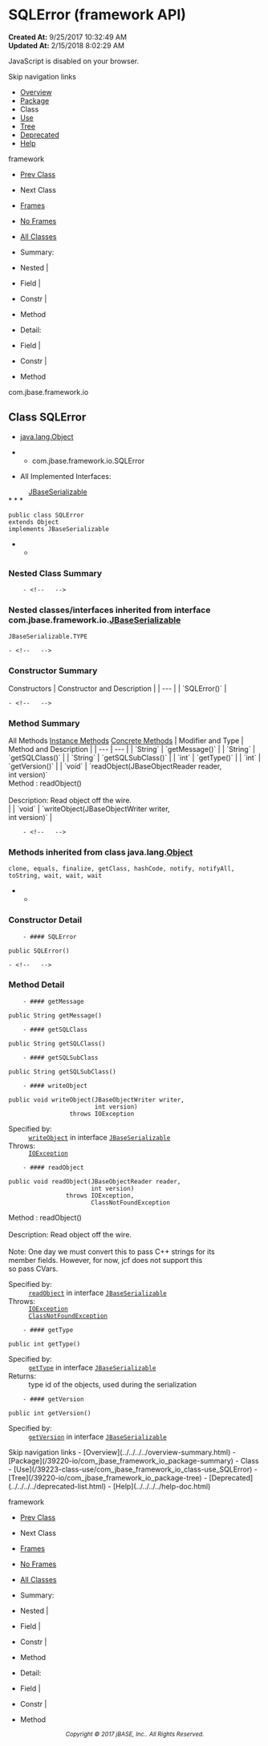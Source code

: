 # SQLError (framework   API)

**Created At:** 9/25/2017 10:32:49 AM  
**Updated At:** 2/15/2018 8:02:29 AM  

<script type="text/javascript"><!--
    try {
        if (location.href.indexOf('is-external=true') == -1) {
            parent.document.title="SQLError (framework   API)";
        }
    }
    catch(err) {
    }
//-->
var methods = {"i0":10,"i1":10,"i2":10,"i3":10,"i4":10,"i5":10,"i6":10};
var tabs = {65535:["t0","All Methods"],2:["t2","Instance Methods"],8:["t4","Concrete Methods"]};
var altColor = "altColor";
var rowColor = "rowColor";
var tableTab = "tableTab";
var activeTableTab = "activeTableTab";</script><noscript><div>JavaScript is disabled on your browser.</div></noscript><!-- ========= START OF TOP NAVBAR ======= -->
<!--   -->
Skip navigation links
<!--   -->
- [Overview](../../../../overview-summary.html)
- [Package](/39220-io/com_jbase_framework_io_package-summary)
- Class
- [Use](/39223-class-use/com_jbase_framework_io_class-use_SQLError)
- [Tree](/39220-io/com_jbase_framework_io_package-tree)
- [Deprecated](../../../../deprecated-list.html)
- [Help](../../../../help-doc.html)


framework <br>

- [Prev Class](/39220-io/com_jbase_framework_io_Response "class in com.jbase.framework.io")
- Next Class


- [Frames](../../../../index.html?com/jbase/framework/io//39220-io/com_jbase_framework_io_SQLError)
- [No Frames](/39220-io/com_jbase_framework_io_SQLError)


- [All Classes](../../../../allclasses-noframe.html)


<script type="text/javascript"><!--
  allClassesLink = document.getElementById("allclasses_navbar_top");
  if(window==top) {
    allClassesLink.style.display = "block";
  }
  else {
    allClassesLink.style.display = "none";
  }
  //--></script>

- Summary:
- Nested |
- Field |
- Constr |
- Method


- Detail:
- Field |
- Constr |
- Method
<!--   -->
<!-- ========= END OF TOP NAVBAR ========= --><!-- ======== START OF CLASS DATA ======== -->
com.jbase.framework.io

## Class SQLError

- [java.lang.Object](http://java.sun.com/j2se/1.5.0/docs/api/java/lang/Object.html?is-external=true "class or interface in java.lang")
- - com.jbase.framework.io.SQLError


- <dl><dt>All Implemented Interfaces:</dt>
<dd><a href="/39220-io/com_jbase_framework_io_JBaseSerializable" title="interface in com.jbase.framework.io">JBaseSerializable</a></dd></dl>
* * *


```
public class SQLError
extends Object
implements JBaseSerializable
```

- <!-- ======== NESTED CLASS SUMMARY ======== -->
    - <!--   -->
### Nested Class Summary

        - <!--   -->
### Nested classes/interfaces inherited from interface com.jbase.framework.io.[JBaseSerializable](/39220-io/com_jbase_framework_io_JBaseSerializable "interface in com.jbase.framework.io")
`JBaseSerializable.TYPE`

<!-- ======== CONSTRUCTOR SUMMARY ======== -->
    - <!--   -->
### Constructor Summary


<caption><span>Constructors</span><span class="tabEnd"> </span></caption>| Constructor and Description |
| --- |
| `SQLError()`  |

<!-- ========== METHOD SUMMARY =========== -->
    - <!--   -->
### Method Summary


<caption><span id="t0" class="activeTableTab"><span>All Methods</span><span class="tabEnd"> </span></span><span id="t2" class="tableTab"><span><a href="javascript:show(2);">Instance Methods</a></span><span class="tabEnd"> </span></span><span id="t4" class="tableTab"><span><a href="javascript:show(8);">Concrete Methods</a></span><span class="tabEnd"> </span></span></caption>| Modifier and Type | Method and Description |
| --- | --- |
| `String` | `getMessage()`  |
| `String` | `getSQLClass()`  |
| `String` | `getSQLSubClass()`  |
| `int` | `getType()`  |
| `int` | `getVersion()`  |
| `void` | `readObject(JBaseObjectReader reader,<br>          int version)`<br>Method :                readObject()<br><br> Description:   Read object off the wire.<br> |
| `void` | `writeObject(JBaseObjectWriter writer,<br>           int version)`  |


        - <!--   -->
### Methods inherited from class java.lang.[Object](http://java.sun.com/j2se/1.5.0/docs/api/java/lang/Object.html?is-external=true "class or interface in java.lang")
`clone, equals, finalize, getClass, hashCode, notify, notifyAll, toString, wait, wait, wait`

- <!-- ========= CONSTRUCTOR DETAIL ======== -->
    - <!--   -->
### Constructor Detail
<!--   -->
        - #### SQLError

```
public SQLError()
```

<!-- ============ METHOD DETAIL ========== -->
    - <!--   -->
### Method Detail
<!--   -->
        - #### getMessage

```
public String getMessage()
```

<!--   -->
        - #### getSQLClass

```
public String getSQLClass()
```

<!--   -->
        - #### getSQLSubClass

```
public String getSQLSubClass()
```

<!--   -->
        - #### writeObject

```
public void writeObject(JBaseObjectWriter writer,
                        int version)
                 throws IOException
```
<dl><dt><span class="overrideSpecifyLabel">Specified by:</span></dt>
<dd>
<code><a href="/39220-io/com_jbase_framework_io_JBaseSerializable#writeObject-com.jbase.framework.io.JBaseObjectWriter-int-">writeObject</a></code> in interface <code><a href="/39220-io/com_jbase_framework_io_JBaseSerializable" title="interface in com.jbase.framework.io">JBaseSerializable</a></code>
</dd>
<dt><span class="throwsLabel">Throws:</span></dt>
<dd><code><a href="http://java.sun.com/j2se/1.5.0/docs/api/java/io/IOException.html?is-external=true" title="class or interface in java.io">IOException</a></code></dd></dl>

<!--   -->
        - #### readObject

```
public void readObject(JBaseObjectReader reader,
                       int version)
                throws IOException,
                       ClassNotFoundException
```

Method :                readObject()<br><br> Description:   Read object off the wire.<br><br> Note:          One day we must convert this to pass C++ strings for its<br>                                member fields. However, for now, jcf does not support this<br>                                so pass CVars.
<dl><dt><span class="overrideSpecifyLabel">Specified by:</span></dt>
<dd>
<code><a href="/39220-io/com_jbase_framework_io_JBaseSerializable#readObject-com.jbase.framework.io.JBaseObjectReader-int-">readObject</a></code> in interface <code><a href="/39220-io/com_jbase_framework_io_JBaseSerializable" title="interface in com.jbase.framework.io">JBaseSerializable</a></code>
</dd>
<dt><span class="throwsLabel">Throws:</span></dt>
<dd><code><a href="http://java.sun.com/j2se/1.5.0/docs/api/java/io/IOException.html?is-external=true" title="class or interface in java.io">IOException</a></code></dd>
<dd><code><a href="http://java.sun.com/j2se/1.5.0/docs/api/java/lang/ClassNotFoundException.html?is-external=true" title="class or interface in java.lang">ClassNotFoundException</a></code></dd></dl>

<!--   -->
        - #### getType

```
public int getType()
```
<dl><dt><span class="overrideSpecifyLabel">Specified by:</span></dt>
<dd>
<code><a href="/39220-io/com_jbase_framework_io_JBaseSerializable#getType--">getType</a></code> in interface <code><a href="/39220-io/com_jbase_framework_io_JBaseSerializable" title="interface in com.jbase.framework.io">JBaseSerializable</a></code>
</dd>
<dt><span class="returnLabel">Returns:</span></dt>
<dd>type id of the objects, used during the serialization</dd></dl>

<!--   -->
        - #### getVersion

```
public int getVersion()
```
<dl><dt><span class="overrideSpecifyLabel">Specified by:</span></dt>
<dd>
<code><a href="/39220-io/com_jbase_framework_io_JBaseSerializable#getVersion--">getVersion</a></code> in interface <code><a href="/39220-io/com_jbase_framework_io_JBaseSerializable" title="interface in com.jbase.framework.io">JBaseSerializable</a></code>
</dd></dl>
<!-- ========= END OF CLASS DATA ========= --><!-- ======= START OF BOTTOM NAVBAR ====== -->
<!--   -->
Skip navigation links
<!--   -->
- [Overview](../../../../overview-summary.html)
- [Package](/39220-io/com_jbase_framework_io_package-summary)
- Class
- [Use](/39223-class-use/com_jbase_framework_io_class-use_SQLError)
- [Tree](/39220-io/com_jbase_framework_io_package-tree)
- [Deprecated](../../../../deprecated-list.html)
- [Help](../../../../help-doc.html)


framework <br>

- [Prev Class](/39220-io/com_jbase_framework_io_Response "class in com.jbase.framework.io")
- Next Class


- [Frames](../../../../index.html?com/jbase/framework/io//39220-io/com_jbase_framework_io_SQLError)
- [No Frames](/39220-io/com_jbase_framework_io_SQLError)


- [All Classes](../../../../allclasses-noframe.html)


<script type="text/javascript"><!--
  allClassesLink = document.getElementById("allclasses_navbar_bottom");
  if(window==top) {
    allClassesLink.style.display = "block";
  }
  else {
    allClassesLink.style.display = "none";
  }
  //--></script>

- Summary:
- Nested |
- Field |
- Constr |
- Method


- Detail:
- Field |
- Constr |
- Method
<!--   -->
<!-- ======== END OF BOTTOM NAVBAR ======= -->
<small>			<center>			<i>Copyright © 2017 jBASE, Inc.. All Rights Reserved.</i>		</center></small>
